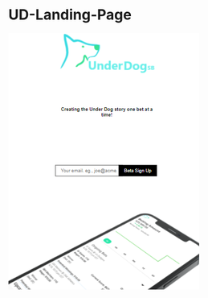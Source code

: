 ﻿# UD-Landing-Page
![alt text](https://github.com/ivanr317/UD-Landing-Page/blob/main/Main%20Landing%20Page/Landing%20Page.PNG?raw=true)
